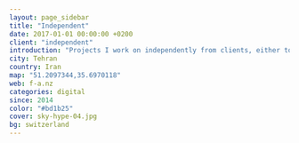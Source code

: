 ```yaml
---
layout: page_sidebar
title: "Independent"
date: 2017-01-01 00:00:00 +0200
client: "independent"
introduction: "Projects I work on independently from clients, either to learn, or just for the fun of it. Enjoy!"
city: Tehran
country: Iran
map: "51.2097344,35.6970118"
web: f-a.nz
categories: digital
since: 2014
color: "#bd1b25"
cover: sky-hype-04.jpg
bg: switzerland
---
```


